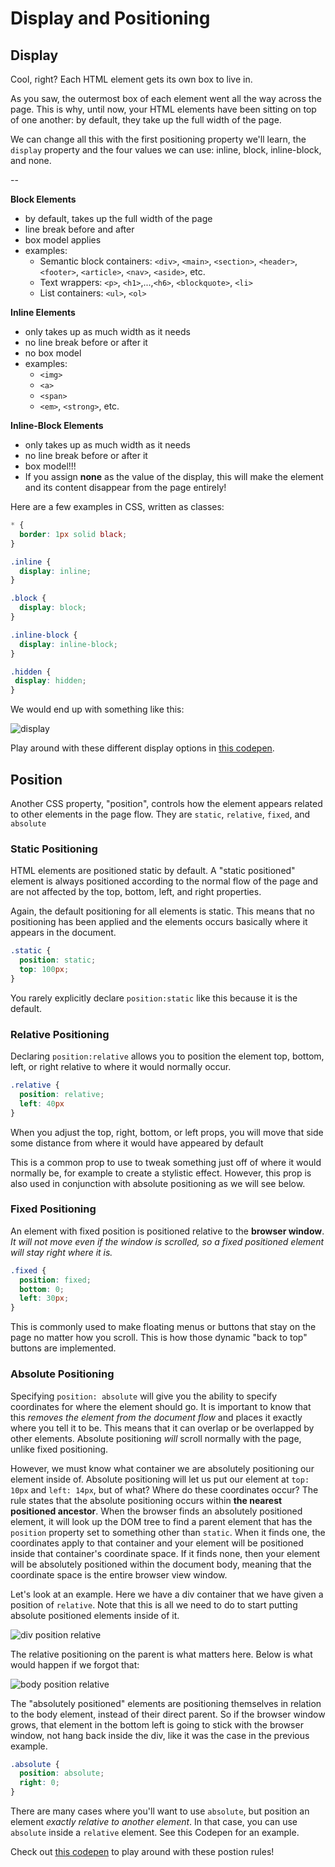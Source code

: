 # Display and Positioning

## Display

Cool, right? Each HTML element gets its own box to live in.

As you saw, the outermost box of each element went all the way across the page. This is why, until now, your HTML elements have been sitting on top of one another: by default, they take up the full width of the page.

We can change all this with the first positioning property we'll learn, the `display` property and the four values we can use: inline, block, inline-block, and none.

--

**Block Elements**

* by default, takes up the full width of the page
* line break before and after
* box model applies
* examples:
  * Semantic block containers: `<div>`, `<main>`, `<section>`, `<header>`, `<footer>`, `<article>`, `<nav>`, `<aside>`, etc.
  * Text wrappers: `<p>`, `<h1>`,...,`<h6>`, `<blockquote>`, `<li>`
  * List containers: `<ul>`, `<ol>`

**Inline Elements**

* only takes up as much width as it needs
* no line break before or after it
* no box model
* examples:
  * `<img>`
  * `<a>`
  * `<span>`
  * `<em>`, `<strong>`, etc.

**Inline-Block Elements**

* only takes up as much width as it needs
* no line break before or after it
* box model!!!
* If you assign **none** as the value of the display, this will make the element and its content disappear from the page entirely!

Here are a few examples in CSS, written as classes:

```css
* {
  border: 1px solid black;
}

.inline {
  display: inline;
}

.block {
  display: block;
}

.inline-block {
  display: inline-block;
}

.hidden {
 display: hidden;
}
```

We would end up with something like this:

![display](https://res.cloudinary.com/daa0gvpyr/image/upload/v1543278655/Screen_Shot_2018-11-26_at_4.29.23_PM_ietkzm.png)

Play around with these different display options in [this codepen](https://codepen.io/taylordarneille/pen/KrBZoZ).

## Position

Another CSS property, "position", controls how the element appears related to other elements in the page flow. They are `static`, `relative`, `fixed`, and `absolute`

### Static Positioning

HTML elements are positioned static by default. A "static positioned" element is always positioned according to the normal flow of the page and are not affected by the top, bottom, left, and right properties.

Again, the default positioning for all elements is static. This means that no positioning has been applied and the elements occurs basically where it appears in the document.

```css
.static {
  position: static;
  top: 100px;
}
```

You rarely explicitly declare `position:static` like this because it is the default.

### Relative Positioning

Declaring `position:relative` allows you to position the element top, bottom, left, or right relative to where it would normally occur.

```css
.relative {
  position: relative;
  left: 40px
}
```

When you adjust the top, right, bottom, or left props, you will move that side some distance from where it would have appeared by default

This is a common prop to use to tweak something just off of where it would normally be, for example to create a stylistic effect. However, this prop is also used in conjunction with absolute positioning as we will see below.

### Fixed Positioning

An element with fixed position is positioned relative to the **browser window**. _It will not move even if the window is scrolled, so a fixed positioned element will stay right where it is._

```css
.fixed {
  position: fixed;
  bottom: 0;
  left: 30px;
}
```

This is commonly used to make floating menus or buttons that stay on the page no matter how you scroll. This is how those dynamic "back to top" buttons are implemented.

### Absolute Positioning

Specifying `position: absolute` will give you the ability to specify coordinates for where the element should go. It is important to know that this _removes the element from the document flow_ and places it exactly where you tell it to be. This means that it can overlap or be overlapped by other elements. Absolute positioning _will_ scroll normally with the page, unlike fixed positioning.

However, we must know what container we are absolutely positioning our element inside of. Absolute positioning will let us put our element at `top: 10px` and `left: 14px`, but of what? Where do these coordinates occur? The rule states that the absolute positioning occurs within **the nearest positioned ancestor**. When the browser finds an absolutely positioned element, it will look up the DOM tree to find a parent element that has the `position` property set to something other than `static`. When it finds one, the coordinates apply to that container and your element will be positioned inside that container's coordinate space. If it finds none, then your element will be absolutely positioned within the document body, meaning that the coordinate space is the entire browser view window.

Let's look at an example. Here we have a div container that we have given a position of `relative`. Note that this is all we need to do to start putting absolute positioned elements inside of it.

![div position relative](https://i.imgur.com/LRd7lBy.png)

The relative positioning on the parent is what matters here. Below is what would happen if we forgot that:

![body position relative](https://i.imgur.com/0vGcPFL.png)

The "absolutely positioned" elements are positioning themselves in relation to the body element, instead of their direct parent. So if the browser window grows, that element in the bottom left is going to stick with the browser window, not hang back inside the div, like it was the case in the previous example.

```css
.absolute {
  position: absolute;
  right: 0;
}
```

There are many cases where you'll want to use `absolute`, but position an element _exactly relative to another element_. In that case, you can use `absolute` inside a `relative` element. See this Codepen for an example.

Check out [this codepen](https://codepen.io/taylordarneille/pen/JeBpoo) to play around with these postion rules!
